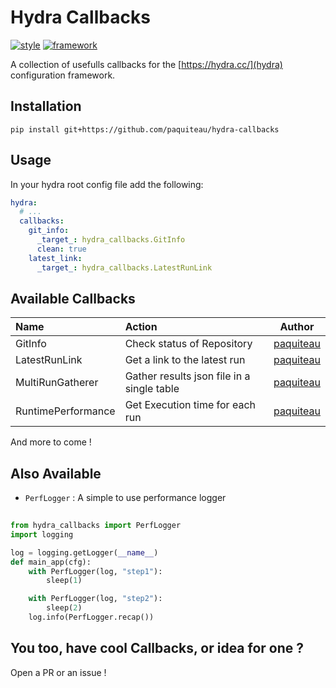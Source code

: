 # Hydra Callbacks 


[![style](https://img.shields.io/badge/style-black-black)](https://github.com/psf/black)
[![framework](https://img.shields.io/badge/framework-hydra-blue)](https://hydra.cc)


A collection of usefulls callbacks for the [https://hydra.cc/](hydra) configuration framework.


## Installation 


``` shell
pip install git+https://github.com/paquiteau/hydra-callbacks
```

## Usage 

In your hydra root config file add the following: 

``` yaml
hydra: 
  # ... 
  callbacks: 
    git_info:
      _target_: hydra_callbacks.GitInfo 
      clean: true
    latest_link:
      _target_: hydra_callbacks.LatestRunLink
```


## Available Callbacks 

| Name               | Action                                     | Author                                    |
|:-------------------|:-------------------------------------------|-------------------------------------------|
| GitInfo            | Check status of Repository                 | [paquiteau](https://github.com/paquiteau) |
| LatestRunLink      | Get a link to the latest run               | [paquiteau](https://github.com/paquiteau) |
| MultiRunGatherer   | Gather results json file in a single table | [paquiteau](https://github.com/paquiteau) |
| RuntimePerformance | Get Execution time for each run            | [paquiteau](https://github.com/paquiteau) |

And more to come ! 

## Also Available 
  
  - `PerfLogger` : A simple to use performance logger
  
```python
  
from hydra_callbacks import PerfLogger 
import logging

log = logging.getLogger(__name__)
def main_app(cfg):
    with PerfLogger(log, "step1"):
        sleep(1)

    with PerfLogger(log, "step2"):
        sleep(2)
    log.info(PerfLogger.recap())

```

## You too, have cool Callbacks, or idea for one ? 

Open a PR or an issue !

